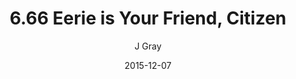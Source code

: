 ---
title: '6.66 Eerie is Your Friend, Citizen'
alt: 'Mysteries of the Arcana'
date: '2015-12-07'
author: 'J Gray'
artist: 'Keira'
chapter: '6 Void in the Road'
filler: false
---